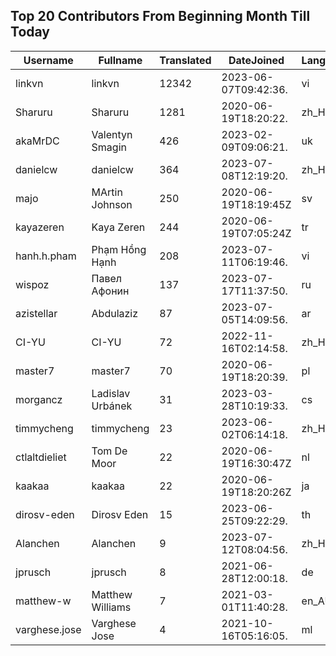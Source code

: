 ## Top 20 Contributors From Beginning Month Till Today ##
|Username|Fullname|Translated|DateJoined|Language|
|--------|--------|----------|----------|-------|
|linkvn|linkvn|12342|2023-06-07T09:42:36.|vi|
|Sharuru|Sharuru|1281|2020-06-19T18:20:22.|zh_Hans|
|akaMrDC|Valentyn Smagin|426|2023-02-09T09:06:21.|uk|
|danielcw|danielcw|364|2023-07-08T12:19:20.|zh_Hant|
|majo|MArtin Johnson|250|2020-06-19T18:19:45Z|sv|
|kayazeren|Kaya Zeren|244|2020-06-19T07:05:24Z|tr|
|hanh.h.pham|Phạm Hồng Hạnh|208|2023-07-11T06:19:46.|vi|
|wispoz|Павел Афонин|137|2023-07-17T11:37:50.|ru|
|azistellar|Abdulaziz|87|2023-07-05T14:09:56.|ar|
|CI-YU|CI-YU|72|2022-11-16T02:14:58.|zh_Hant|
|master7|master7|70|2020-06-19T18:20:39.|pl|
|morgancz|Ladislav Urbánek|31|2023-03-28T10:19:33.|cs|
|timmycheng|timmycheng|23|2023-06-02T06:14:18.|zh_Hans|
|ctlaltdieliet|Tom De Moor|22|2020-06-19T16:30:47Z|nl|
|kaakaa|kaakaa|22|2020-06-19T18:20:26Z|ja|
|dirosv-eden|Dirosv Eden|15|2023-06-25T09:22:29.|th|
|Alanchen|Alanchen|9|2023-07-12T08:04:56.|zh_Hans|
|jprusch|jprusch|8|2021-06-28T12:00:18.|de|
|matthew-w|Matthew Williams|7|2021-03-01T11:40:28.|en_AU|
|varghese.jose|Varghese Jose|4|2021-10-16T05:16:05.|ml|
